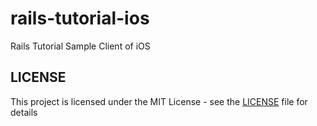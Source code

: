 # rails-tutorial-ios
Rails Tutorial Sample Client of iOS

## LICENSE
This project is licensed under the MIT License - see the [LICENSE](https://github.com/kfurue/rails-tutorial-ios/blob/master/LICENSE) file for details
